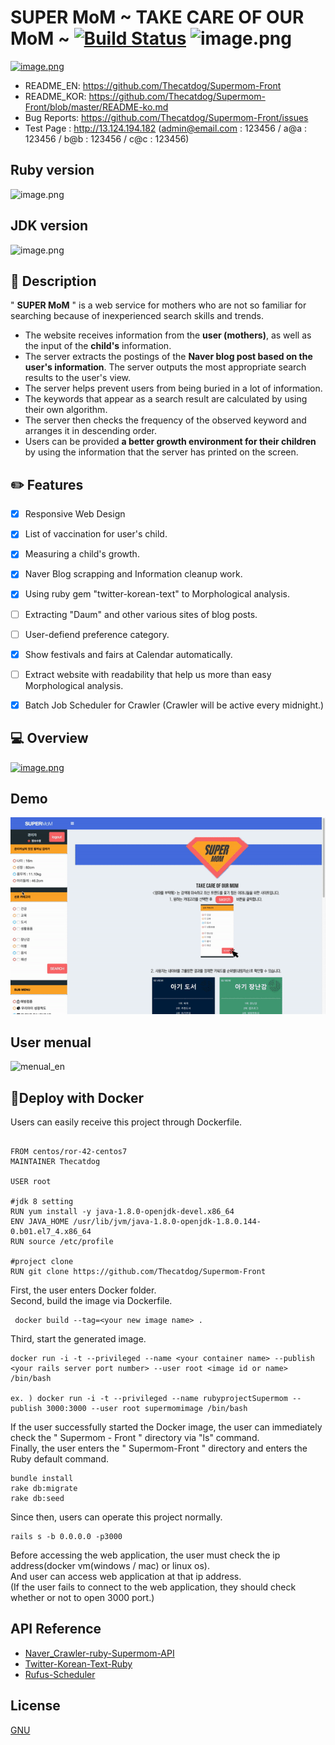 
SUPER MoM ~ TAKE CARE OF OUR MoM ~ [![Build Status](https://travis-ci.org/Thecatdog/Supermom-Front.png?branch=master)](https://travis-ci.org/Thecatdog/Supermom-Front)
![image.png](https://img.shields.io/badge/naver__crawler-v01-green.svg)
=========
[![image.png](https://s1.postimg.org/53zo00l4wv/image.png)](https://postimg.org/image/1kdqa7if4r/)

* README_EN:       https://github.com/Thecatdog/Supermom-Front
* README_KOR: https://github.com/Thecatdog/Supermom-Front/blob/master/README-ko.md
* Bug Reports:  https://github.com/Thecatdog/Supermom-Front/issues
* Test Page : http://13.124.194.182 (admin@email.com : 123456 / a@a : 123456 / b@b : 123456 / c@c : 123456)
## Ruby version 
![image.png](https://img.shields.io/badge/ruby-v%20--%202.4.1-red.svg)
## JDK version
![image.png](https://img.shields.io/badge/JDK-v%201.8.0-blue.svg)

## :star2: Description
" **SUPER MoM** " is a web service for mothers who are not so familiar for searching because of inexperienced search skills and trends.

* The website receives information from the **user (mothers)**, as well as the input of the **child's** information.
* The server extracts the postings of the **Naver blog post based on the user's information**. The server outputs the most appropriate search results to the user's view.
* The server helps prevent users from being buried in a lot of information.
* The keywords that appear as a search result are calculated by using their own algorithm.
* The server then checks the frequency of the observed keyword and arranges it in descending order.
* Users can be provided **a better growth environment for their children** by using the information that the server has printed on the screen.

## :pencil2: Features

- [x] Responsive Web Design
- [x] List of vaccination for user's child.
- [x] Measuring a child's growth.
- [x] Naver Blog scrapping and Information cleanup work.
- [x] Using ruby gem "twitter-korean-text" to Morphological analysis. 
- [ ] Extracting "Daum" and other various sites of blog posts.
- [ ] User-defiend preference category.
- [x] Show festivals and fairs at Calendar automatically.
- [ ] Extract website with readability that help us more than easy Morphological analysis.
- [x] Batch Job Scheduler for Crawler (Crawler will be active every midnight.)


## :computer: Overview
[![image.png](https://s1.postimg.org/4r89tu4kv3/image.png)](https://postimg.org/image/96qoz3gz2z/)

## Demo

![demo](https://github.com/Thecatdog/Supermom-Front/blob/master/supermom_demo.gif)

## User menual

<img src='https://s1.postimg.org/6e5iu4b4ct/menual_en.png' border='0' alt='menual_en'/>

## 📎Deploy with Docker
Users can easily receive this project through Dockerfile.


```

FROM centos/ror-42-centos7
MAINTAINER Thecatdog

USER root

#jdk 8 setting
RUN yum install -y java-1.8.0-openjdk-devel.x86_64
ENV JAVA_HOME /usr/lib/jvm/java-1.8.0-openjdk-1.8.0.144-0.b01.el7_4.x86_64
RUN source /etc/profile

#project clone
RUN git clone https://github.com/Thecatdog/Supermom-Front

```

First, the user enters Docker folder.  
Second, build the image via Dockerfile.
```
 docker build --tag=<your new image name> .
```
Third, start the generated image.
```
docker run -i -t --privileged --name <your container name> --publish <your rails server port number> --user root <image id or name> /bin/bash

ex. ) docker run -i -t --privileged --name rubyprojectSupermom --publish 3000:3000 --user root supermomimage /bin/bash
```
If the user successfully started the Docker image, the user can immediately check the " Supermom - Front " directory via "ls" command.  
Finally, the user enters the " Supermom-Front " directory and enters the Ruby default command.
```
bundle install
rake db:migrate
rake db:seed
```
Since then, users can operate this project normally.
```
rails s -b 0.0.0.0 -p3000
```
Before accessing the web application, the user must check the ip address(docker vm(windows / mac) or linux os).  
And user can access web application at that ip address.  
(If the user fails to connect to the web application, they should check whether or not to open 3000 port.)
## API Reference

* [Naver_Crawler-ruby-Supermom-API](https://github.com/Thecatdog/Naver_Crawler-ruby-Supermom-API)
* [Twitter-Korean-Text-Ruby](https://github.com/twitter/twitter-korean-text)
* [Rufus-Scheduler](https://github.com/jmettraux/rufus-scheduler)

## License
[GNU](https://github.com/Thecatdog/Supermom-Front/blob/master/LICENSE)
